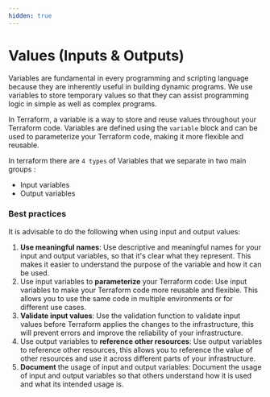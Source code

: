 ```yaml
---
hidden: true
---
```


# Values (Inputs & Outputs)

Variables are fundamental in every programming and scripting language because they are inherently useful in building dynamic programs. We use variables to store temporary values so that they can assist programming logic in simple as well as complex programs.

In Terraform, a variable is a way to store and reuse values throughout your Terraform code. Variables are defined using the `variable` block and can be used to parameterize your Terraform code, making it more flexible and reusable.

In terraform there are `4 types` of Variables that we separate in two main groups :

* Input variables
* Output variables

### Best practices

It is advisable to do the following when using input and output values:

1. **Use meaningful names**: Use descriptive and meaningful names for your input and output variables, so that it's clear what they represent. This makes it easier to understand the purpose of the variable and how it can be used.
2. Use input variables to **parameterize** your Terraform code: Use input variables to make your Terraform code more reusable and flexible. This allows you to use the same code in multiple environments or for different use cases.
3. **Validate input values**: Use the validation function to validate input values before Terraform applies the changes to the infrastructure, this will prevent errors and improve the reliability of your infrastructure.
4. Use output variables to **reference other resources**: Use output variables to reference other resources, this allows you to reference the value of other resources and use it across different parts of your infrastructure.
5. **Document** the usage of input and output variables: Document the usage of input and output variables so that others understand how it is used and what its intended usage is.
